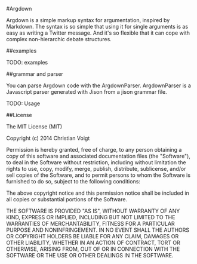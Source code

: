 #Argdown

Argdown is a simple markup syntax for argumentation, inspired by Markdown. The syntax is so simple that using it for single arguments is as easy as writing a Twitter message. And it's so flexible that it can cope with complex non-hierarchic debate structures.

##examples

TODO: examples

##grammar and parser

You can parse Argdown code with the ArgdownParser. ArgdownParser is a Javascript parser generated with Jison from a jison grammar file.

TODO: Usage

##License

The MIT License (MIT)

Copyright (c) 2014 Christian Voigt

Permission is hereby granted, free of charge, to any person obtaining a copy
of this software and associated documentation files (the "Software"), to deal
in the Software without restriction, including without limitation the rights
to use, copy, modify, merge, publish, distribute, sublicense, and/or sell
copies of the Software, and to permit persons to whom the Software is
furnished to do so, subject to the following conditions:

The above copyright notice and this permission notice shall be included in all
copies or substantial portions of the Software.

THE SOFTWARE IS PROVIDED "AS IS", WITHOUT WARRANTY OF ANY KIND, EXPRESS OR
IMPLIED, INCLUDING BUT NOT LIMITED TO THE WARRANTIES OF MERCHANTABILITY,
FITNESS FOR A PARTICULAR PURPOSE AND NONINFRINGEMENT. IN NO EVENT SHALL THE
AUTHORS OR COPYRIGHT HOLDERS BE LIABLE FOR ANY CLAIM, DAMAGES OR OTHER
LIABILITY, WHETHER IN AN ACTION OF CONTRACT, TORT OR OTHERWISE, ARISING FROM,
OUT OF OR IN CONNECTION WITH THE SOFTWARE OR THE USE OR OTHER DEALINGS IN THE
SOFTWARE.